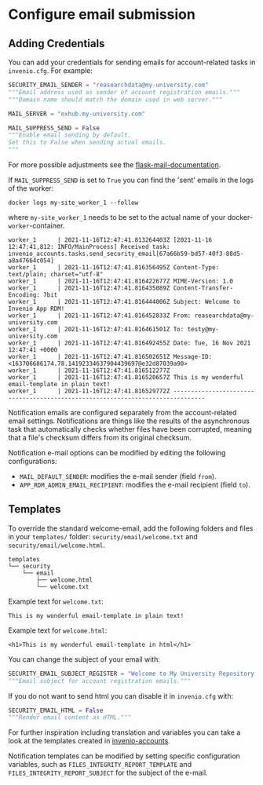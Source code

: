 # Configure email submission

## Adding Credentials

You can add your credentials for sending emails for account-related tasks in `invenio.cfg`. For example:

``` python
SECURITY_EMAIL_SENDER = "reasearchdata@my-university.com"
"""Email address used as sender of account registration emails."""
"""Domain name should match the domain used in web server."""

MAIL_SERVER = "exhub.my-university.com"

MAIL_SUPPRESS_SEND = False
"""Enable email sending by default.
Set this to False when sending actual emails.
"""
```
For more possible adjustments see the
[flask-mail-documentation](https://flask-mail.readthedocs.io/en/latest/#configuring).

If `MAIL_SUPPRESS_SEND` is set to `True` you can find the 'sent' emails in the
logs of the worker:

``` shell
docker logs my-site_worker_1 --follow
```
where `my-site_worker_1` needs to be set to the actual name of your
docker-`worker`-container.

``` shell
worker_1      | 2021-11-16T12:47:41.813264403Z [2021-11-16 12:47:41,812: INFO/MainProcess] Received task: invenio_accounts.tasks.send_security_email[67a66b59-bd57-40f3-88d5-a8a47664c054]
worker_1      | 2021-11-16T12:47:41.816356495Z Content-Type: text/plain; charset="utf-8"
worker_1      | 2021-11-16T12:47:41.816422677Z MIME-Version: 1.0
worker_1      | 2021-11-16T12:47:41.816435089Z Content-Transfer-Encoding: 7bit
worker_1      | 2021-11-16T12:47:41.816444006Z Subject: Welcome to Invenio App RDM!
worker_1      | 2021-11-16T12:47:41.816452833Z From: reasearchdata@my-university.com
worker_1      | 2021-11-16T12:47:41.816461501Z To: testy@my-university.com
worker_1      | 2021-11-16T12:47:41.816492455Z Date: Tue, 16 Nov 2021 12:47:41 +0000
worker_1      | 2021-11-16T12:47:41.816502651Z Message-ID: <163706686174.78.14192334637904439697@e32d87039a90>
worker_1      | 2021-11-16T12:47:41.816512277Z
worker_1      | 2021-11-16T12:47:41.816520657Z This is my wonderful email-template in plain text!
worker_1      | 2021-11-16T12:47:41.816529772Z -------------------------------------------------------------------------------
```

Notification emails are configured separately from the account-related email settings. Notifications are things like
the results of the asynchronous task that automatically checks whether files have been corrupted, meaning that a file's checksum differs from its original checksum.

Notification e-mail options can be modified by editing the following configurations:

- `MAIL_DEFAULT_SENDER`: modifies the e-mail sender (field `from`).
- `APP_RDM_ADMIN_EMAIL_RECIPIENT`: modifies the e-mail recipient (field `to`).

## Templates

To override the standard welcome-email, add the following folders and files in
your `templates/` folder: `security/email/welcome.txt` and
`security/email/welcome.html`.

``` shell
templates
└── security
    └── email
        ├── welcome.html
        └── welcome.txt
```

Example text for `welcome.txt`:

``` jinja
This is my wonderful email-template in plain text!
```

Example text for `welcome.html`:

``` jinja
<h1>This is my wonderful email-template in html</h1>
```

You can change the subject of your email with:

``` python
SECURITY_EMAIL_SUBJECT_REGISTER = "Welcome to My University Repository!"
"""Email subject for account registration emails."""
```

If you do not want to send html you can disable it in `invenio.cfg` with:

``` python
SECURITY_EMAIL_HTML = False
"""Render email content as HTML."""
```

For further inspiration including translation and variables you can take a look
at the templates created in
[invenio-accounts](https://github.com/inveniosoftware/invenio-accounts/tree/master/invenio_accounts/templates/security/email).

Notification templates can be modified by setting specific configuration variables, such as `FILES_INTEGRITY_REPORT_TEMPLATE` and `FILES_INTEGRITY_REPORT_SUBJECT` for the subject of the e-mail.
